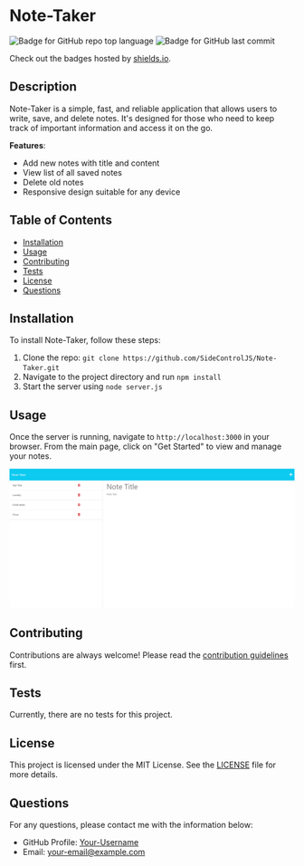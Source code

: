 # Note-Taker

![Badge for GitHub repo top language](https://img.shields.io/github/languages/top/SideControlJS/https://github.com/SideControlJS/Note-Taker?style=flat&logo=appveyor) ![Badge for GitHub last commit](https://img.shields.io/github/last-commit/SideControlJS/https://github.com/SideControlJS/Note-Taker?style=flat&logo=appveyor)

Check out the badges hosted by [shields.io](https://shields.io/).

## Description 

Note-Taker is a simple, fast, and reliable application that allows users to write, save, and delete notes. It's designed for those who need to keep track of important information and access it on the go.

**Features**:
* Add new notes with title and content
* View list of all saved notes
* Delete old notes
* Responsive design suitable for any device

## Table of Contents

- [Installation](#installation)
- [Usage](#usage)
- [Contributing](#contributing)
- [Tests](#tests)
- [License](#license)
- [Questions](#questions)

## Installation

To install Note-Taker, follow these steps:

1. Clone the repo: `git clone https://github.com/SideControlJS/Note-Taker.git`
2. Navigate to the project directory and run `npm install`
3. Start the server using `node server.js`

## Usage 

Once the server is running, navigate to `http://localhost:3000` in your browser. From the main page, click on "Get Started" to view and manage your notes.

![Product Screenshot](/Assets/sn_notes.png)

## Contributing

Contributions are always welcome! Please read the [contribution guidelines](CONTRIBUTING.md) first.

## Tests

Currently, there are no tests for this project. 

## License 

This project is licensed under the MIT License. See the [LICENSE](LICENSE.md) file for more details.

## Questions 

For any questions, please contact me with the information below:

- GitHub Profile: [Your-Username](https://github.com/Your-Username/)
- Email: your-email@example.com


